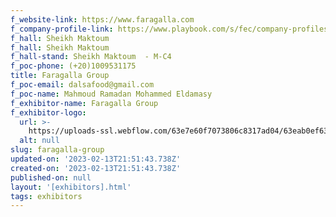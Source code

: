 ```yaml
---
f_website-link: https://www.faragalla.com
f_company-profile-link: https://www.playbook.com/s/fec/company-profiles
f_hall: Sheikh Maktoum
f_hall: Sheikh Maktoum
f_hall-stand: Sheikh Maktoum  - M-C4
f_poc-phone: (+20)1009531175
title: Faragalla Group
f_poc-email: dalsafood@gmail.com
f_poc-name: Mahmoud Ramadan Mohammed Eldamasy
f_exhibitor-name: Faragalla Group
f_exhibitor-logo:
  url: >-
    https://uploads-ssl.webflow.com/63e7e60f7073806c8317ad04/63eab0ef63ffc2ab5bd5bf1f_NjZiNA.jpeg
  alt: null
slug: faragalla-group
updated-on: '2023-02-13T21:51:43.738Z'
created-on: '2023-02-13T21:51:43.738Z'
published-on: null
layout: '[exhibitors].html'
tags: exhibitors
---
```



